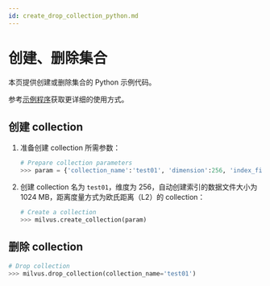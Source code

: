 ```yaml
---
id: create_drop_collection_python.md
---
```


# 创建、删除集合

本页提供创建或删除集合的 Python 示例代码。

<div class="alert note">
参考<a href="https://github.com/milvus-io/pymilvus/tree/master/examples">示例程序</a>获取更详细的使用方式。
</div>

## 创建 collection

1. 准备创建 collection 所需参数：

   ```python
   # Prepare collection parameters
   >>> param = {'collection_name':'test01', 'dimension':256, 'index_file_size':1024, 'metric_type':MetricType.L2}
   ```

2. 创建 collection 名为 `test01`，维度为 256，自动创建索引的数据文件大小为 1024 MB，距离度量方式为欧氏距离（L2）的 collection：

   ```python
   # Create a collection
   >>> milvus.create_collection(param)
   ```


## 删除 collection

```python
# Drop collection
>>> milvus.drop_collection(collection_name='test01')
```